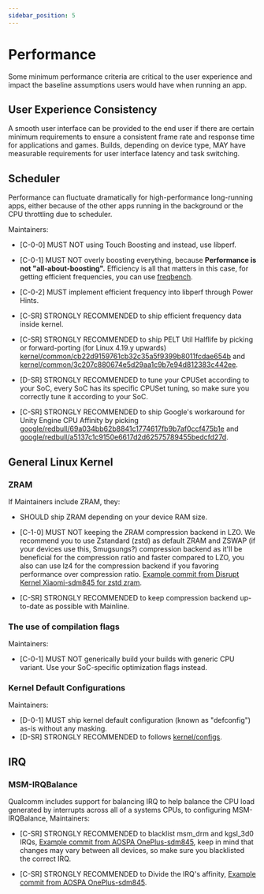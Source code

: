 ```yaml
---
sidebar_position: 5
---
```


# Performance

Some minimum performance criteria are critical to the user experience and impact the baseline assumptions users would have when running an app.

## User Experience Consistency

A smooth user interface can be provided to the end user if there are certain minimum requirements to ensure a consistent frame rate and response time for applications and games. Builds, depending on device type, MAY have measurable requirements for user interface latency and task switching.

## Scheduler

Performance can fluctuate dramatically for high-performance long-running apps, either because of the other apps running in the background or the CPU throttling due to scheduler.

Maintainers: 

- [C-0-0] MUST NOT using Touch Boosting and instead, use libperf.

- [C-0-1] MUST NOT overly boosting everything, because **Performance is not "all-about-boosting".** Efficiency is all that matters in this case, for getting efficient frequencies, you can use [freqbench](https://github.com/kdrag0n/freqbench).

- [C-0-2] MUST implement efficient frequency into libperf through Power Hints.

- [C-SR] STRONGLY RECOMMENDED to ship efficient frequency data inside kernel.

- [C-SR] STRONGLY RECOMMENDED to ship PELT Util Halflife by picking or forward-porting (for Linux 4.19.y upwards) [kernel/common/cb22d9159761cb32c35a5f9399b8011fcdae654b](https://android.googlesource.com/kernel/common/+/cb22d9159761cb32c35a5f9399b8011fcdae654b) and [kernel/common/3c207c880674e5d29aa1c9b7e94d812383c442ee](https://android.googlesource.com/kernel/common/+/3c207c880674e5d29aa1c9b7e94d812383c442ee).

- [D-SR] STRONGLY RECOMMENDED to tune your CPUSet according to your SoC, every SoC has its specific CPUSet tuning, so make sure you correctly tune it according to your SoC.

- [C-SR] STRONGLY RECOMMENDED to ship Google's workaround for Unity Engine CPU Affinity by picking [google/redbull/69a034bb62b8841c1774617fb9b7af0ccf475b1e](https://android.googlesource.com/device/google/redbull/+/69a034bb62b8841c1774617fb9b7af0ccf475b1e) and [google/redbull/a5137c1c9150e6617d2d62575789455bedcfd27d](https://android.googlesource.com/device/google/redbull/+/a5137c1c9150e6617d2d62575789455bedcfd27d).

## General Linux Kernel

### ZRAM

If Maintainers include ZRAM, they:

- SHOULD ship ZRAM depending on your device RAM size.

- [C-1-0] MUST NOT keeping the ZRAM compression backend in LZO. We recommend you to use Zstandard (zstd) as default ZRAM and ZSWAP (if your devices use this, Smugsungs?) compression backend as it'll be beneficial for the compression ratio and faster compared to LZO, you also can use lz4 for the compression backend if you favoring performance over compression ratio. [Example commit from Disrupt Kernel Xiaomi-sdm845 for zstd zram](https://github.com/RaphielGang/spins_kernel_xiaomi_sdm845/commit/e8cac3f9a761224f5355355eeb5513b67f770fc9).

- [C-SR] STRONGLY RECOMMENDED to keep compression backend up-to-date as possible with Mainline.

### The use of compilation flags

Maintainers: 

- [C-0-1] MUST NOT generically build your builds with generic CPU variant. Use your SoC-specific optimization flags instead.

### Kernel Default Configurations

Maintainers: 

- [D-0-1] MUST ship kernel default configuration (known as "defconfig") as-is without any masking.
- [D-SR] STRONGLY RECOMMENDED to follows [kernel/configs](https://android.googlesource.com/kernel/configs/).

## IRQ

### MSM-IRQBalance

Qualcomm includes support for balancing IRQ to help balance the CPU load generated by interrupts across all of a systems CPUs, to configuring MSM-IRQBalance, Maintainers:

- [C-SR] STRONGLY RECOMMENDED to blacklist msm_drm and kgsl_3d0 IRQs, [Example commit from AOSPA OnePlus-sdm845](https://github.com/AOSPA/android_device_oneplus_sdm845-common/commit/7e590e891ac9b3b83d95543b88a1516a016038f5), keep in mind that changes may vary between all devices, so make sure you blacklisted the correct IRQ.

- [C-SR] STRONGLY RECOMMENDED to Divide the IRQ's affinity, [Example commit from AOSPA OnePlus-sdm845](https://github.com/AOSPA/android_device_oneplus_sdm845-common/commit/e317060e5e03b11787ad727a6e08c204f7b39d13).
